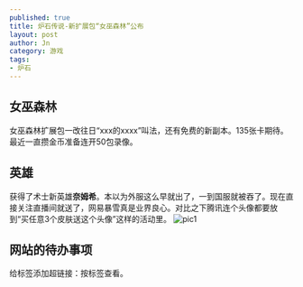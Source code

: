 ```yaml
---
published: true
title: 炉石传说-新扩展包“女巫森林”公布
layout: post
author: Jn
category: 游戏
tags: 
- 炉石
---
```


## 女巫森林
女巫森林扩展包一改往日“xxx的xxxx”叫法，还有免费的新副本。135张卡期待。最近一直攒金币准备连开50包录像。
## 英雄
获得了术士新英雄**奈姆希**。本以为外服这么早就出了，一到国服就被吞了。现在直接关注直播间就送了，网易暴雪真是业界良心。对比之下腾讯连个头像都要放到“买任意3个皮肤送这个头像”这样的活动里。
![pic1](http://p2l510m4q.bkt.clouddn.com/Hearthstone%20Screenshot%2003-13-18%2018.02.11.png)

## 网站的待办事项
给标签添加超链接：按标签查看。